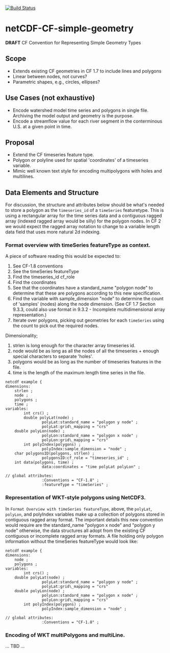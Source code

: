 [![Build Status](https://travis-ci.org/bekozi/netCDF-CF-simple-geometry.svg?branch=master)](https://travis-ci.org/bekozi/netCDF-CF-simple-geometry)

# netCDF-CF-simple-geometry
**DRAFT** CF Convention for Representing Simple Geometry Types

## Scope

* Extends existing CF geometries in CF 1.7 to include lines and polygons
* Linear between nodes, not curves?
* Parametric shapes, e.g., circles, ellipses?

## Use Cases (not exhaustive)

* Encode watershed model time series and polygons in single file. Archiving the model output and geometry is the purpose.
* Encode a streamflow value for each river segment in the conterminous U.S. at a given point in time.

## Proposal

* Extend the CF timeseries feature type.
* Polygon or polyline used for spatial 'coordinates' of a timeseries variable.
* Mimic well known text style for encoding multipolygons with holes and multilines.

## Data Elements and Structure

For discussion, the structure and attributes below should be what's needed to store a polygon as the `timeseries_id` of a `timeSeries` featuretype. This is using a rectangular array for the time series data and a contiguous ragged array (indexed ragged array would be silly) for the polygon nodes. In CF 2 we would expect the ragged array notation to change to a variable length data field that uses more natural 2d indexing.

### Format overview with timeSeries featureType as context.
 
A piece of software reading this would be expected to:
1) See CF-1.8 conventions
2) See the timeSeries featureType
3) Find the timeseries\_id cf\_role
4) Find the coordinates 
5) See that the coordinates have a standard\_name "polygon node" to determine that these are polygons according to this new specification.
6) Find the variable with sample_dimension "node" to determine the count of 'samples' (nodes) along the node dimension. (See CF 1.7 Section 9.3.3, could also use format in 9.3.2 - Incomplete multidimensional array representation.)
7) Iterate over polygons, picking out geometries for each `timeSeries` using the count to pick out the required nodes.

Dimensionality;
1) strlen is long enough for the character array timeseries id.
2) node would be as long as all the nodes of all the timeseries + enough special characters to separate 'holes'.
3) polygons would be as long as the number of timeseries features in the file.
4) time is the length of the maximum length time series in the file. 

```
netcdf example {
dimensions:
    strlen ;
    node ;
    polygons ;
    time ;
variables:
		int crs() ;
		double polyLat(node) ;
				polyLat:standard_name = "polygon y node" ;
				polyLat:grid\_mapping = "crs"
    double polyLon(node) ;
				polyLon:standard_name = "polygon x node" ;
				polyLon:grid\_mapping = "crs"
		int polyIndex(polygons) ;
				polyIndex:sample_dimension = "node" ;
    char polygonsID(polygons, strlen) ;
				polygonsID:cf_role = "timeseries_id" ;
    int data(polygons, time) ;
				data:coordinates = "time polyLat polyLon" ;

// global attributes:
				:Conventions = "CF-1.8" ;
				:featureType = "timeSeries" ;
```

### Representation of WKT-style polygons using NetCDF3.

In `Format Overview with timeSeries featureType`, above, the `polyLat`, `polyLon`, and polyIndex variables make up a collection of polygons stored in contiguous ragged array format. The important details this new convention would require are the standard\_name "polygon x node" and "polygon y node" otherwise, the data structures all adopt from the existing CF contiguous or incomplete ragged array formats. A file holding only polygon information without the timeSeries featureType would look like:

```
netcdf example {
dimensions:
    node ;
    polygons ;
variables:
		int crs() ;
    double polyLat(node) ;
				polyLat:standard_name = "polygon y node" ;
				polyLat:grid\_mapping = "crs"
    double polyLon(node) ;
				polyLon:standard_name = "polygon x node" ;
				polyLon:grid\_mapping = "crs"
		int polyIndex(polygons) ;
				polyIndex:sample_dimension = "node" ;

// global attributes:
				:Conventions = "CF-1.8" ;
```

### Encoding of WKT multiPolygons and multiLine.

... TBD ...
